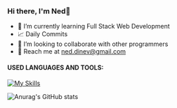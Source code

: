 ### Hi there, I'm Ned👋
- 🌱 I’m currently learning Full Stack Web Development
- 📈 Daily Commits
- 👀 I’m looking to collaborate with other programmers
- 📧 Reach me at ned.dinev@gmail.com


#### USED LANGUAGES AND TOOLS:

[![My Skills](https://skillicons.dev/icons?i=js,react,css,sass,bootstrap,nodejs,express,mongodb,mysql,php,github)](https://skillicons.dev)

![Anurag's GitHub stats](https://github-readme-stats.vercel.app/api?username=NedDinev&show_icons=true&theme=radical)
